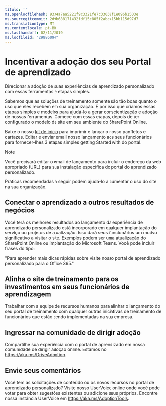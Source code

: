 ```yaml
---
título: ''
ms.openlocfilehash: 9334a7aa5221f9c3321fe7c33038f1e096b1503e
ms.sourcegitcommit: 2d9b688171432fdf15c805f2abc415bb115d97d7
ms.translationtype: MT
ms.contentlocale: pt-BR
ms.lasthandoff: 02/11/2019
ms.locfileid: "29886094"
---
```

# <a name="drive-adoption-of-your-learning-portal"></a>Incentivar a adoção dos seu Portal de aprendizado

Direcionar a adoção de suas experiências de aprendizado personalizado com essas ferramentas e etapas simples. 

Sabemos que as soluções de treinamento somente são tão boas quanto o uso que eles recebem em sua organização.  É por isso que criamos essas etapas simples e modelos para ajudá-lo a gerar conscientização e adoção de nossas ferramentas. Comece com essas etapas, depois de ter configurado o modelo de site em seu ambiente do SharePoint Online.

Baixe o nosso [kit de início](/embeds/custom_learning_launch_kit.zip) para imprimir e lançar o nosso panfletos e cartazes.  Editar e enviar email nosso lançamento aos seus funcionários para fornecer-lhes 3 etapas simples getting Started with do portal.  

> [!NOTE]
> Você precisará editar o email de lançamento para incluir o endereço da web apropriado (URL) para sua instalação específica do portal do aprendizado personalizado.

Práticas recomendadas a seguir podem ajudá-lo a aumentar o uso do site na sua organização.  

## <a name="connect-learning-to-other-business-outcomes"></a>Conectar o aprendizado a outros resultados de negócios

Você terá os melhores resultados ao lançamento da experiência de aprendizado personalizado está incorporado em qualquer implantação do serviço ou projetos de atualização.  Isso dará seus funcionários um motivo significativo a visitar o site.  Exemplos podem ser uma atualização do SharePoint Online ou implantação do Microsoft Teams.  Você pode incluir frases do tipo:

"Para aprender mais dicas rápidas sobre <Insert service name here> visite nosso portal de aprendizado personalizado para o Office 365." 

## <a name="align-the-training-site-to-investments-in-your-employee-learning"></a>Alinha o site de treinamento para os investimentos em seus funcionários de aprendizagem 

Trabalhar com a equipe de recursos humanos para alinhar o lançamento do seu portal de treinamento com qualquer outras iniciativas de treinamento de funcionários que estão sendo implementadas na sua empresa. 

## <a name="join-the-driving-adoption-community"></a>Ingressar na comunidade de dirigir adoção

Compartilhe sua experiência com o portal de aprendizado em nossa comunidade de dirigir adoção online.  Estamos no https://aka.ms/DriveAdoption.

## <a name="give-us-feedback"></a>Envie seus comentários

Você tem as solicitações de conteúdo ou os novos recursos no portal de aprendizado personalizado?  Visite nosso UserVoice online onde você pode votar para obter sugestões existentes ou adicione seus próprios.  Encontre nossa instância UserVoice em https://aka.ms/AdoptionTools.
